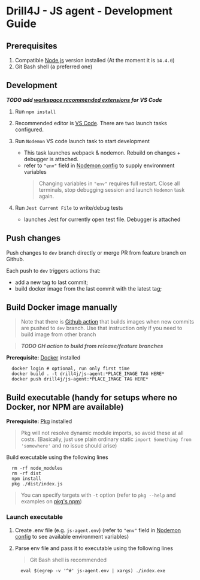 # Drill4J - JS agent - Development Guide

## Prerequisites

1. Compatible [Node.js](https://nodejs.org/en/) version installed (At the moment it is `14.4.0`)
2. Git Bash shell (a preferred one)

## Development

**_TODO add [workspace recommended extensions](https://code.visualstudio.com/docs/editor/extension-marketplace#_workspace-recommended-extensions) for VS Code_**

1. Run `npm install`

2. Recommended editor is [VS Code](https://code.visualstudio.com/). There are two launch tasks configured.

3. Run `Nodemon` VS code launch task to start development

   - This task launches webpack & nodemon. Rebuild on changes + debugger is attached.
   - refer to `"env"` field in [Nodemon config](nodemon.json) to supply environment variables
     > Changing variables in `"env"` requires full restart. Close all terminals, stop debugging session and launch `Nodemon` task again.

4. Run `Jest Current File` to write/debug tests
   - launches Jest for currently open test file. Debugger is attached

## Push changes

Push changes to `dev` branch directly or merge PR from feature branch on Github.

Each push to `dev` triggers actions that:

- add a new tag to last commit;
- build docker image from the last commit with the latest tag;

## Build Docker image manually

> Note that there is [Github action](.github/workflows/publish-docker-image.yml) that builds images when new commits are pushed to `dev` branch.
> Use that instruction only if you need to build image from other branch

> **_TODO GH action to build from release/feature branches_**

**Prerequisite:** [Docker](https://docker.com/) installed

```shell
  docker login # optional, run only first time
  docker build . -t drill4j/js-agent:*PLACE_IMAGE TAG HERE*
  docker push drill4j/js-agent:*PLACE_IMAGE TAG HERE*
```

## Build executable (handy for setups where no Docker, nor NPM are available)

**Prerequisite:** [Pkg](https://www.npmjs.com/package/pkg) installed

> Pkg will not resolve dynamic module imports, so avoid these at all costs. (Basically, just use plain ordinary static `import Something from 'somewhere'` and no issue should arise)

Build executable using the following lines

```shell
  rm -rf node_modules
  rm -rf dist
  npm install
  pkg ./dist/index.js
```

> You can specify targets with `-t` option (refer to `pkg --help` and examples on [pkg's npm](https://www.npmjs.com/package/pkg))

### Launch executable

1. Create .env file (e.g. `js-agent.env`) (refer to `"env"` field in [Nodemon config](nodemon.json) to see available environment variables)

2. Parse env file and pass it to executable using the following lines

   > Git Bash shell is recommended

   ```shell
     eval $(egrep -v '^#' js-agent.env | xargs) ./index.exe
   ```
